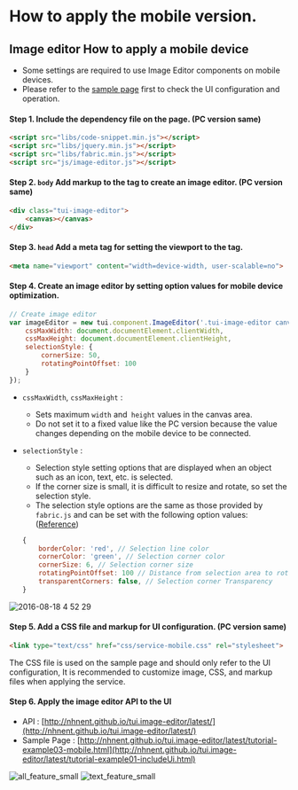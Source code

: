 # How to apply the mobile version.

## Image editor How to apply a mobile device

- Some settings are required to use Image Editor components on mobile devices.
- Please refer to the [sample page](http://nhnent.github.io/tui.image-editor/latest/tutorial-example03-mobile.html) first to check the UI configuration and operation.
 
#### Step 1. Include the dependency file on the page. (PC version same)

```html
<script src="libs/code-snippet.min.js"></script>
<script src="libs/jquery.min.js"></script>
<script src="libs/fabric.min.js"></script>
<script src="js/image-editor.js"></script>
```

#### Step 2. `body` Add markup to the tag to create an image editor. (PC version same)

```html
<div class="tui-image-editor">
    <canvas></canvas>
</div>
```

#### Step 3. `head` Add a meta tag for setting the viewport to the tag.

```html
<meta name="viewport" content="width=device-width, user-scalable=no">
```

#### Step 4. Create an image editor by setting option values for mobile device optimization.

```js
// Create image editor
var imageEditor = new tui.component.ImageEditor('.tui-image-editor canvas', {
    cssMaxWidth: document.documentElement.clientWidth,
    cssMaxHeight: document.documentElement.clientHeight,
    selectionStyle: {
        cornerSize: 50,
        rotatingPointOffset: 100
    }
});
```

- `cssMaxWidth`, `cssMaxHeight` :
  * Sets maximum `width` and` height` values in the canvas area.
  * Do not set it to a fixed value like the PC version because the value changes depending on the mobile device to be connected.
- `selectionStyle` :
  * Selection style setting options that are displayed when an object such as an icon, text, etc. is selected.
  * If the corner size is small, it is difficult to resize and rotate, so set the selection style.
  * The selection style options are the same as those provided by `fabric.js` and can be set with the following option values: ([Reference](http://fabricjs.com/customization))
  
  ```js
  {
      borderColor: 'red', // Selection line color
      cornerColor: 'green', // Selection corner color
      cornerSize: 6, // Selection corner size
      rotatingPointOffset: 100 // Distance from selection area to rotation corner
      transparentCorners: false, // Selection corner Transparency
  }
  ```
![2016-08-18 4 52 29](https://cloud.githubusercontent.com/assets/18183560/17766120/86f7c3fc-6564-11e6-86d7-554e8e946843.png)


#### Step 5. Add a CSS file and markup for UI configuration. (PC version same)

```html
<link type="text/css" href="css/service-mobile.css" rel="stylesheet">
```
>
The CSS file is used on the sample page and should only refer to the UI configuration,
It is recommended to customize image, CSS, and markup files when applying the service.


#### Step 6. Apply the image editor API to the UI

- API : [http://nhnent.github.io/tui.image-editor/latest/](http://nhnent.github.io/tui.image-editor/latest/)
- Sample Page : [http://nhnent.github.io/tui.image-editor/latest/tutorial-example03-mobile.html](http://nhnent.github.io/tui.image-editor/latest/tutorial-example01-includeUi.html)

![all_feature_small](https://cloud.githubusercontent.com/assets/18183560/17803706/034ea17c-6633-11e6-914d-6602d12888f9.gif)
![text_feature_small](https://cloud.githubusercontent.com/assets/18183560/17803707/03530636-6633-11e6-8c03-cd5523716b9b.gif)

